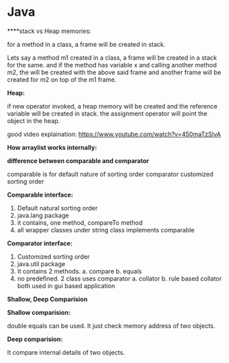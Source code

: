 # Java


****stack vs Heap memories:

for a method in a class, a frame will be created in stack.

Lets say a method m1 created in a class, a frame will be created in a stack for the same. and if the method has variable x and calling another method m2, the will be created with the above said frame and another frame will be created for m2 on top of the m1 frame.


**Heap:**

if new operator invoked, a heap memory will be created and the reference variable will be created in stack. the assignment operator will point the object in the heap.

good video explaination: https://www.youtube.com/watch?v=450maTzSIvA


**How arraylist works internally:**




**difference between comparable and comparator**

comparable is for default nature of sorting order
comparator customized sorting order


**Comparable interface:**

1. Default natural sorting order
2. java.lang package
3. it contains, one method, compareTo method
4. all wrapper classes under string class implements comparable



**Comparator interface:**

1. Customized sorting order
2. java.util package
3. It contains 2 methods. 
    a. compare
    b. equals
4. no predefined. 2 class uses comparator
   a. collator
   b. rule based collator
   both used in gui based application
 
   

**Shallow, Deep Comparision**

**Shallow comparision:**

double equals can be used. It just check memory address of two objects.

**Deep comparision:**

It compare internal details of two objects.





